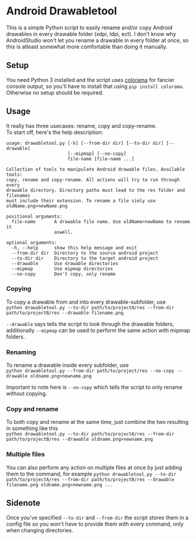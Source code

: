 # Android Drawabletool

This is a simple Python script to easily rename and/or copy Android drawables in every drawable folder (xdpi, ldpi, ect). I don't know why AndroidStudio won't let you rename a drawable in every folder at once, so this is atleast somewhat more comfortable than doing it manually.

## Setup
You need Python 3 installed and the script uses [colorama](https://pypi.org/project/colorama/) for fancier console output, so you'll have to install that using `pip install colorama`. Otherwise no setup should be required.

## Usage
It really has three usecases: rename, copy and copy-rename.  
To start off, here's the help description:
```
usage: drawabletool.py [-h] [--from-dir dir] [--to-dir dir] [--drawable]
                       [--mipmap] [--no-copy]
                       file-name [file-name ...]

Collection of tools to manipulate Android drawable files. Available tools:
copy, rename and copy-rename. All actions will try to run through every
drawable directory. Directory paths must lead to the res folder and filenames
must include their extension. To rename a file simly use
oldName.png>newName.png

positional arguments:
  file-name       A drawable file name. Use oldName>newName to rename it
                  aswell.

optional arguments:
  -h, --help      show this help message and exit
  --from-dir dir  Directory to the source android project
  --to-dir dir    Directory to the target android project
  --drawable      Use drawable directories
  --mipmap        Use mipmap directories
  --no-copy       Don't copy, only rename
```

### Copying
To copy a drawable from and into every drawable-subfolder, use  
`python drawabletool.py --to-dir path/to/projectA/res --from-dir path/to/projectB/res --drawable filename.png`

`--drawable` says tells the script to look through the drawable folders, additionally `--mipmap` can be used to perform the same action with mipmap folders.

### Renaming
To rename a drawable inside every subfolder, use  
`python drawabletool.py --from-dir path/to/project/res --no-copy --drawable oldname.png>newname.png`

Important to note here is `--no-copy` which tells the script to only rename without copying.

### Copy and rename
To both copy and rename at the same time, just combine the two resulting in something like this  
`python drawabletool.py --to-dir path/to/projectA/res --from-dir path/to/projectB/res --drawable oldname.png>newname.png`

### Multiple files
You can also perform any action on multiple files at once by just adding them to the command, for example
`python drawabletool.py --to-dir path/to/projectA/res --from-dir path/to/projectB/res --drawable filename.png oldname.png>newname.png ...`

## Sidenote
Once you've specified `--to-dir` and `--from-dir` the script stores them in a config file so you won't have to provide them with every command, only when changing directories.
